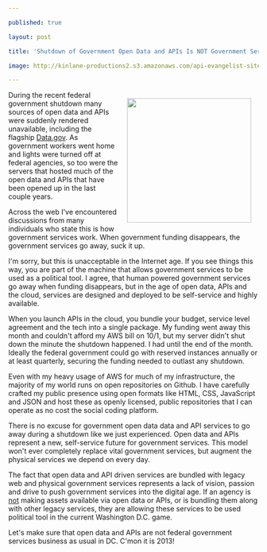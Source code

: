 ---
published: true
layout: post
title: 'Shutdown of Government Open Data and APIs Is NOT Government Services Business As Usual'
image: http://kinlane-productions2.s3.amazonaws.com/api-evangelist-site/blog/bw-government.jpg
---

<p><img style="padding: 15px;" src="https://s3.amazonaws.com/kinlane-productions2/bw-icons/bw-government.jpg" alt="" width="250" align="right" />
<p>During the recent federal government shutdown many sources of open data and APIs were suddenly rendered unavailable, including the flagship <a href="https://www.data.gov/">Data.gov</a>. As government workers went home and lights were turned off at federal agencies, so too were the servers that hosted much of the open data and APIs that have been opened up in the last couple years.
<p>Across the web I've encountered discussions from many individuals who state this is how government services work. When government funding disappears, the government services go away, suck it up.
<p>I'm sorry, but this is unacceptable in the Internet age. If you see things this way, you are part of the machine that allows government services to be used as a political tool. I agree, that human powered government services go away when funding disappears, but in the age of open data, APIs and the cloud, services are designed and deployed to be self-service and highly available.
<p>When you launch APIs in the cloud, you bundle your budget, service level agreement and the tech into a single package. My funding went away this month and couldn't afford my AWS bill on 10/1, but my server didn't shut down the minute the shutdown happened. I had until the end of the month. Ideally the federal government could go with reserved instances annually or at least quarterly, securing the funding needed to outlast any shutdown.
<p>Even with my heavy usage of AWS for much of my infrastructure, the majority of my world runs on open repositories on Github. I have carefully crafted my public presence using open formats like HTML, CSS, JavaScript and JSON and host these as openly licensed, public repositories that I can operate as no cost the social coding platform.
<p>There is no excuse for government open data data and API services to go away during a shutdown like we just experienced. Open data and APIs represent a new, self-service future for government services. This model won't ever completely replace vital government services, but augment the physical services we depend on every day.
<p>The fact that open data and API driven services are bundled with legacy web and physical government services represents a lack of vision, passion and drive to push government services into the digital age. If an agency is <span style="text-decoration: underline;">not</span> making assets available via open data or APIs, or is bundling them along with other legacy services, they are allowing these services to be used political tool in the current Washington D.C. game.
<p>Let's make sure that open data and APIs are not federal government services business as usual in DC. C'mon it is 2013!

